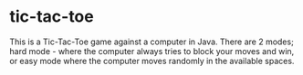 # tic-tac-toe
This is a Tic-Tac-Toe game against a computer in Java. There are 2 modes; hard mode - where the computer always tries to block your moves and win, or easy mode where the computer moves randomly in the available spaces.
